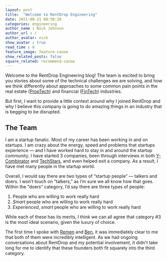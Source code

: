 ```yaml
---
layout: post
title:  "Welcome to RentDrop Engineering"
date: 2021-08-21 08:50:28
categories: engineering
author_name : Nick Johnson
author_url : /
author_avatar: nick
show_avatar : true
read_time : 8
feature_image: feature-canoe
show_related_posts: false
square_related: recommend-canoe
---
```


Welcome to the RentDrop Engineering blog! The team is excited to bring you stories about some of the technical challenges we are solving, and how we think differently about approaches to some common pain points in the real estate (<a href="https://en.wikipedia.org/wiki/Property_technology" target="_blank">PropTech</a>) and financial (<a href="https://en.wikipedia.org/wiki/Financial_technology" target="_blank">FinTech</a>) industries.

But first, I want to provide a little context around why I joined RentDrop and why I believe this company is going to do amazing things in an industry that is begging to be disrupted.

## The Team
I am a startup fanatic. Most of my career has been working in and on startups. I am crazy about the energy, speed and problems that startups experience — and I have worked hard to stay in and around the startup community. I have started 3 companies, been through interviews in both <a href="https://www.ycombinator.com/" target="_blank">Y-Combinator</a> and <a href="https://www.techstars.com/" target="_blank">TechStars</a>, and even helped exit a company. As a result, I have met many people in the startup world. 

Overall, I would say there are two types of “startup people” — talkers and doers. I won’t touch on “talkers,” as I’m sure we all know how that goes. Within the “doers” category, I’d say there are three types of people:

1. People who are willing to work really hard
2. _Smart_ people who are willing to work really hard
3. _Experienced_, _smart_ people who are willing to work really hard

While each of these has its merits, I think we can all agree that category #3 is the most ideal scenario, given the luxury of choice.

The first time I spoke with <a href="https://www.linkedin.com/in/remenokoruwa/" target="_blank">Remen</a> and <a href="https://www.linkedin.com/in/ben-keller-24309644/" target="_blank">Ben</a>, it was immediately clear to me that both of them were incredibly intelligent. As we had ongoing conversations about RentDrop and my potential involvement, it didn’t take long for me to identify that these founders both fit squarely into the third category.